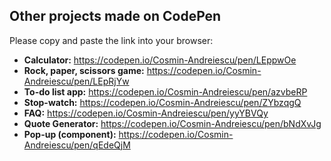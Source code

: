 ## Other projects made on CodePen

Please copy and paste the link into your browser:

- **Calculator:** https://codepen.io/Cosmin-Andreiescu/pen/LEppwOe
- **Rock, paper, scissors game:** https://codepen.io/Cosmin-Andreiescu/pen/LEpRjYw
- **To-do list app:** https://codepen.io/Cosmin-Andreiescu/pen/azvbeRP
- **Stop-watch:** https://codepen.io/Cosmin-Andreiescu/pen/ZYbzqgQ
- **FAQ:** https://codepen.io/Cosmin-Andreiescu/pen/yyYBVQy
- **Quote Generator:** https://codepen.io/Cosmin-Andreiescu/pen/bNdXvJg
- **Pop-up (component):** https://codepen.io/Cosmin-Andreiescu/pen/qEdeQjM
